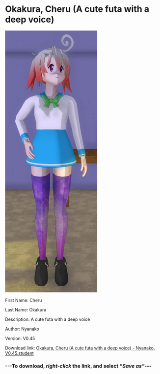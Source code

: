 # Okakura, Cheru (A cute futa with a deep voice)

<img src = "https://raw.githubusercontent.com/Arbiter1223/Daigaku-Gurashi-Custom-Students/master/Students/Files/Okakura%2C%20Cheru%20(A%20cute%20futa%20with%20a%20deep%20voice).png">

First Name: Cheru

Last Name: Okakura

Description: A cute futa with a deep voice

Author: Nyanako

Version: V0.45

Download link: <a href="https://raw.githubusercontent.com/Arbiter1223/Daigaku-Gurashi-Custom-Students/master/Students/Files/Okakura%2C%20Cheru%20(A%20cute%20futa%20with%20a%20deep%20voice)%20-%20Nyanako%2C%20V0.45.student">Okakura, Cheru (A cute futa with a deep voice) - Nyanako, V0.45.student</a>

### ---**To download, _right-click_ the link, and select _"Save as"_**---
